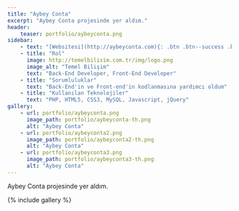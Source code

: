 ```yaml
---
title: "Aybey Conta"
excerpt: "Aybey Conta projesinde yer aldım."
header:
    teaser: portfolio/aybeyconta.png
sidebar:
    - text: "[Websitesi](http://aybeyconta.com){: .btn .btn--success .btn--x-large .btn--block}"
    - title: "Rol"
      image: http://temelbilisim.com.tr/img/logo.png
      image_alt: "Temel Bilişim"
      text: "Back-End Developer, Front-End Developer"
    - title: "Sorumluluklar"
      text: "Back-End'in ve Front-end'in kodlanmasına yardımcı oldum"
    - title: "Kullanılan Teknolojiler"
      text: "PHP, HTML5, CSS3, MySQL, Javascript, jQuery"
gallery:
    - url: portfolio/aybeyconta.png
      image_path: portfolio/aybeyconta-th.png
      alt: "Aybey Conta"
    - url: portfolio/aybeyconta2.png
      image_path: portfolio/aybeyconta2-th.png
      alt: "Aybey Conta"
    - url: portfolio/aybeyconta3.png
      image_path: portfolio/aybeyconta3-th.png
      alt: "Aybey Conta"
---
```


Aybey Conta projesinde yer aldım.

{% include gallery %}